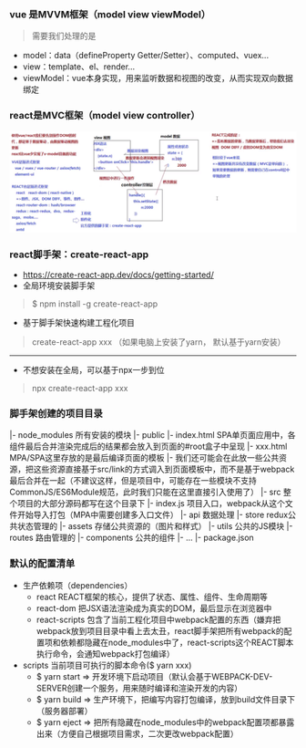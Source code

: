 ### vue 是MVVM框架（model view viewModel）
>需要我们处理的是
- model：data（defineProperty Getter/Setter）、computed、vuex...
- view：template、el、render...
- viewModel：vue本身实现，用来监听数据和视图的改变，从而实现双向数据绑定

### react是MVC框架（model view controller）
<img src='./react介绍.png'> 

### react脚手架：create-react-app
- https://create-react-app.dev/docs/getting-started/
- 全局环境安装脚手架
> $ npm install -g create-react-app
- 基于脚手架快速构建工程化项目
> create-react-app xxx （如果电脑上安装了yarn， 默认基于yarn安装）

----
- 不想安装在全局，可以基于npx一步到位
> npx create-react-app xxx

### 脚手架创建的项目目录
|- node_modules 所有安装的模块
|- public
    |- index.html SPA单页面应用中，各组件最后合并渲染完成后的结果都会放入到页面的#root盒子中呈现
    |- xxx.html MPA/SPA这里存放的是最后编译页面的模板
    |- 我们还可能会在此放一些公共资源，把这些资源直接基于src/link的方式调入到页面模板中，而不是基于webpack最后合并在一起（不建议这样，但是项目中，可能存在一些模块不支持CommonJS/ES6Module规范，此时我们只能在这里直接引入使用了）
|- src 整个项目的大部分源码都写在这个目录下
    |- index.js 项目入口，webpack从这个文件开始导入打包（MPA中需要创建多入口文件）
    |- api 数据处理
    |- store redux公共状态管理的
    |- assets 存储公共资源的（图片和样式）
    |- utils 公共的JS模块
    |- routes 路由管理的
    |- components 公共的组件
    |- ...
|- package.json

### 默认的配置清单
- 生产依赖项（dependencies）
    + react REACT框架的核心，提供了状态、属性、组件、生命周期等
    + react-dom 把JSX语法渲染成为真实的DOM，最后显示在浏览器中
    + react-scripts 包含了当前工程化项目中webpack配置的东西（嫌弃把webpack放到项目目录中看上去太丑，react脚手架把所有webpack的配置项和依赖都隐藏在node_modules中了，react-scripts这个REACT脚本执行命令，会通知webpack打包编译）
- scripts 当前项目可执行的脚本命令($ yarn xxx)
    + $ yarn start => 开发环境下启动项目（默认会基于WEBPACK-DEV-SERVER创建一个服务，用来随时编译和渲染开发的内容）
    + $ yarn build => 生产环境下，把编写内容打包编译，放到build文件目录下（服务器部署）
    + $ yarn eject => 把所有隐藏在node_modules中的webpack配置项都暴露出来（方便自己根据项目需求，二次更改webpack配置）



